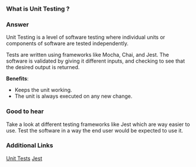 ### What is Unit Testing ?

### Answer

Unit Testing is a level of software testing where individual units or components of software are tested independently.

Tests are written using frameworks like Mocha, Chai, and Jest. The software is validated by giving it different inputs, and checking to see that the desired output is returned.

**Benefits**:

- Keeps the unit working.
- The unit is always executed on any new change.

### Good to hear

Take a look at different testing frameworks like Jest which are way easier to use.
Test the software in a way the end user would be expected to use it.

### Additional Links

[Unit Tests](http://softwaretestingfundamentals.com/unit-testing/)
[Jest](https://jestjs.io/)
